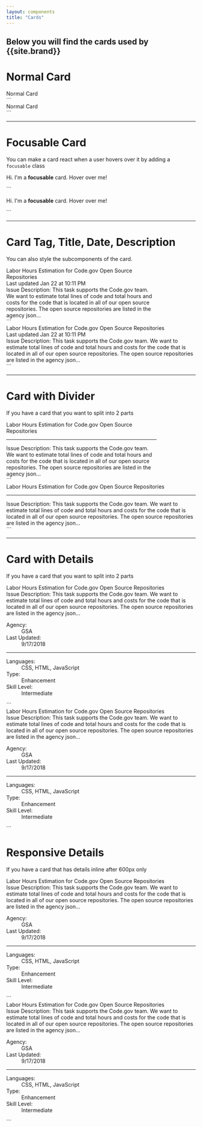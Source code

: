 ```yaml
---
layout: components
title: "Cards"
---
```


## Below you will find the cards used by {{site.brand}}

# Normal Card
<div style="max-width: 400px">
  <div class="card">Normal Card</div>
</div>
```
<div class="card">Normal Card</div>
```

---

# Focusable Card
You can make a card react when a user hovers over it by adding a `focusable` class
<div style="max-width: 400px">
  <div class="card focusable">
    <p>Hi. I'm a <b>focusable</b> card.  Hover over me!</p>
  </div>
</div>
```
<div class="card focusable">
  <p>Hi. I'm a <b>focusable</b> card.  Hover over me!</p>
</div>
```

---

# Card Tag, Title, Date, Description
You can also style the subcomponents of the card.
<div style="max-width: 400px">
  <div class="card">
    <quality-tag score="7.8"></quality-tag>
    <div class="card-title">Labor Hours Estimation for Code.gov Open Source Repositories</div>
    <div class="card-date">Last updated Jan 22 at 10:11 PM</div>
    <div class="card-description">Issue Description: This task supports the Code.gov team. We want to estimate total lines of code and total hours and costs for the code that is located in all of our open source repositories. The open source repositories are listed in the agency json...</div>
  </div>
</div>
```
<div class="card">
  <quality-tag score="7.8"></quality-tag>
  <div class="card-title">Labor Hours Estimation for Code.gov Open Source Repositories</div>
  <div class="card-date">Last updated Jan 22 at 10:11 PM</div>
  <div class="card-description">Issue Description: This task supports the Code.gov team. We want to estimate total lines of code and total hours and costs for the code that is located in all of our open source repositories. The open source repositories are listed in the agency json...</div>
</div>
```


---

# Card with Divider
If you have a card that you want to split into 2 parts
<div style="max-width: 400px">
  <div class="card">
    <div class="card-title">Labor Hours Estimation for Code.gov Open Source Repositories</div>
    <hr />
    <div class="card-description">Issue Description: This task supports the Code.gov team. We want to estimate total lines of code and total hours and costs for the code that is located in all of our open source repositories. The open source repositories are listed in the agency json...</div>
  </div>
</div>
```
<div class="card">
  <div class="card-title">Labor Hours Estimation for Code.gov Open Source Repositories</div>
  <hr />
  <div class="card-description">Issue Description: This task supports the Code.gov team. We want to estimate total lines of code and total hours and costs for the code that is located in all of our open source repositories. The open source repositories are listed in the agency json...</div>
</div>
```

---

# Card with Details
If you have a card that you want to split into 2 parts
<div style="max-width: 600px">
  <div class="card">
    <div class="card-title">Labor Hours Estimation for Code.gov Open Source Repositories</div>
    <div class="card-description">Issue Description: This task supports the Code.gov team. We want to estimate total lines of code and total hours and costs for the code that is located in all of our open source repositories. The open source repositories are listed in the agency json...</div>
    <dl>
      <dt>Agency:</dt>
      <dd><a>GSA</a></dd>
      <dt>Last Updated:</dt>
      <dd>9/17/2018</dd>
    </dl>
    <hr />
    <dl class="inline">
      <dt>Languages:</dt>
      <dd>CSS, HTML, JavaScript</dd>
      <dt>Type:</dt>
      <dd>Enhancement</dd>
      <dt>Skill Level:</dt>
      <dd>Intermediate</dd>
    </dl>
  </div>
</div>
```
<div style="max-width: 600px">
  <div class="card">
    <div class="card-title">Labor Hours Estimation for Code.gov Open Source Repositories</div>
    <div class="card-description">Issue Description: This task supports the Code.gov team. We want to estimate total lines of code and total hours and costs for the code that is located in all of our open source repositories. The open source repositories are listed in the agency json...</div>
    <dl>
      <dt>Agency:</dt>
      <dd><a>GSA</a></dd>
      <dt>Last Updated:</dt>
      <dd>9/17/2018</dd>
    </dl>
    <hr />
    <dl class="inline">
      <dt>Languages:</dt>
      <dd>CSS, HTML, JavaScript</dd>
      <dt>Type:</dt>
      <dd>Enhancement</dd>
      <dt>Skill Level:</dt>
      <dd>Intermediate</dd>
    </dl>
  </div>
</div>
```


# Responsive Details
If you have a card that has details inline after 600px only
<div style="max-width: 600px">
  <div class="card">
    <div class="card-title">Labor Hours Estimation for Code.gov Open Source Repositories</div>
    <div class="card-description">Issue Description: This task supports the Code.gov team. We want to estimate total lines of code and total hours and costs for the code that is located in all of our open source repositories. The open source repositories are listed in the agency json...</div>
    <dl>
      <dt>Agency:</dt>
      <dd><a>GSA</a></dd>
      <dt>Last Updated:</dt>
      <dd>9/17/2018</dd>
    </dl>
    <hr />
    <dl class="inline-after-600px">
      <dt>Languages:</dt>
      <dd>CSS, HTML, JavaScript</dd>
      <dt>Type:</dt>
      <dd>Enhancement</dd>
      <dt>Skill Level:</dt>
      <dd>Intermediate</dd>
    </dl>
  </div>
</div>
```
<div style="max-width: 600px">
  <div class="card">
    <div class="card-title">Labor Hours Estimation for Code.gov Open Source Repositories</div>
    <div class="card-description">Issue Description: This task supports the Code.gov team. We want to estimate total lines of code and total hours and costs for the code that is located in all of our open source repositories. The open source repositories are listed in the agency json...</div>
    <dl>
      <dt>Agency:</dt>
      <dd><a>GSA</a></dd>
      <dt>Last Updated:</dt>
      <dd>9/17/2018</dd>
    </dl>
    <hr />
    <dl class="inline-after-600px">
      <dt>Languages:</dt>
      <dd>CSS, HTML, JavaScript</dd>
      <dt>Type:</dt>
      <dd>Enhancement</dd>
      <dt>Skill Level:</dt>
      <dd>Intermediate</dd>
    </dl>
  </div>
</div>
```
